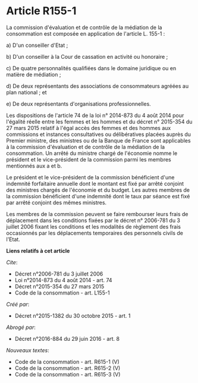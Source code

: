 # Article R155-1

La commission d'évaluation et de contrôle de la médiation de la consommation est composée en application de l'article L.
155-1 : 

a) D'un conseiller d'Etat ; 

b) D'un conseiller à la Cour de cassation en activité ou honoraire ; 

c) De quatre personnalités qualifiées dans le domaine juridique ou en matière de médiation ; 

d) De deux représentants des associations de consommateurs agréées au plan national ; et 

e) De deux représentants d'organisations professionnelles. 

Les dispositions de l'article 74 de la loi n° 2014-873 du 4 août 2014 pour l'égalité réelle entre les femmes et les hommes et
du décret n° 2015-354 du 27 mars 2015 relatif à l'égal accès des femmes et des hommes aux commissions et instances
consultatives ou délibératives placées auprès du Premier ministre, des ministres ou de la Banque de France sont applicables à
la commission d'évaluation et de contrôle de la médiation de la consommation. Un arrêté du ministre chargé de l'économie
nomme le président et le vice-président de la commission parmi les membres mentionnés aux a et b. 

Le président et le vice-président de la commission bénéficient d'une indemnité forfaitaire annuelle dont le montant est fixé
par arrêté conjoint des ministres chargés de l'économie et du budget. Les autres membres de la commission bénéficient d'une
indemnité dont le taux par séance est fixé par arrêté conjoint des mêmes ministres. 

Les membres de la commission peuvent se faire rembourser leurs frais de déplacement dans les conditions fixées par le décret
n° 2006-781 du 3 juillet 2006 fixant les conditions et les modalités de règlement des frais occasionnés par les déplacements
temporaires des personnels civils de l'Etat.

**Liens relatifs à cet article**

_Cite_:

  - Décret n°2006-781 du 3 juillet 2006
  - Loi n°2014-873 du 4 août 2014 - art. 74
  - Décret n°2015-354 du 27 mars 2015
  - Code de la consommation - art. L155-1

_Créé par_:

  - Décret n°2015-1382 du 30 octobre 2015 - art. 1

_Abrogé par_:

  - Décret n°2016-884 du 29 juin 2016 - art. 8

_Nouveaux textes_:

  - Code de la consommation - art. R615-1 (V)
  - Code de la consommation - art. R615-2 (V)
  - Code de la consommation - art. R615-3 (V)
